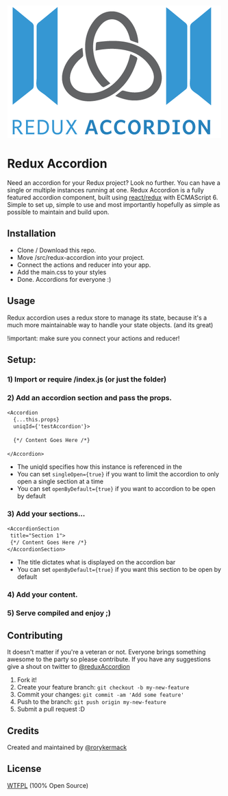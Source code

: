![Redux Accordion Logo](/logo.png?raw=true)

# Redux Accordion
Need an accordion for your Redux project? Look no further. You can have a single or multiple instances running at one.
Redux Accordion is a fully featured accordion component, built using [react/redux](https://github.com/reactjs/redux/) with ECMAScript 6. Simple to set up, simple to use and most importantly hopefully as simple as possible to maintain and build upon.

## Installation
* Clone / Download this repo. <br/>
* Move /src/redux-accordion into your project. <br/>
* Connect the actions and reducer into your app. <br/>
* Add the main.css to your styles <br/>
* Done. Accordions for everyone :) <br/>

## Usage
Redux accordion uses a redux store to manage its state, because it's a much more maintainable way to handle your state objects. (and its great)

!important: make sure you connect your actions and reducer!

## Setup: <br/>
### 1) Import or require /index.js (or just the folder) <br/>
### 2) Add an accordion section and pass the props.<br/>
```
<Accordion
  {...this.props}
  uniqId={'testAccordion'}>

  {*/ Content Goes Here /*}

</Accordion>
```
* The uniqId specifies how this instance is referenced in the
* You can set `singleOpen={true}` if you want to limit the accordion to only open a single section at a time
* You can set `openByDefault={true}` if you want to accordion to be open by default <br/>

### 3) Add your sections... <br/>

```
<AccordionSection
 title="Section 1">
 {*/ Content Goes Here /*}
</AccordionSection>
```
* The title dictates what is displayed on the accordion bar
* You can set `openByDefault={true}` if you want this section to be open by default <br/>

### 4) Add your content. <br/>
### 5) Serve compiled and enjoy ;) <br/>

## Contributing
It doesn't matter if you're a veteran or not. Everyone brings something awesome to the party so please contribute.
If you have any suggestions give a shout on twitter to [@reduxAccordion](https://twitter.com/@reduxAccordion) <br/>
1. Fork it! <br/>
2. Create your feature branch: `git checkout -b my-new-feature` <br/>
3. Commit your changes: `git commit -am 'Add some feature'` <br/>
4. Push to the branch: `git push origin my-new-feature` <br/>
5. Submit a pull request :D <br/>

## Credits
Created and maintained by [@rorykermack](https://twitter.com/@rorykermack)
## License
[WTFPL](http://www.wtfpl.net/) (100% Open Source)
